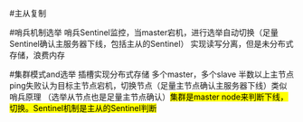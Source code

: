 #主从复制

#哨兵机制选举
哨兵Sentinel监控，当master宕机，进行选举自动切换（足量Sentinel确认主服务器下线，包括主从的Sentinel）
实现读写分离，但是未分布式存储，浪费内存

#集群模式and选举
插槽实现分布式存储
多个master，多个slave
半数以上主节点ping失败认为目标主节点宕机，切换节点（足量主节点确认主服务器下线）类似哨兵原理
（选举从节点也是足量主节点确认）<mark>集群是master node来判断下线，切换。Sentinel机制是主从的Sentinel判断</mark>